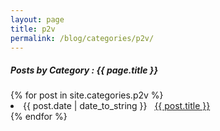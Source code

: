 ```yaml
---
layout: page
title: p2v
permalink: /blog/categories/p2v/
---
```


<h5> Posts by Category : {{ page.title }} </h5>

<div class="card">
{% for post in site.categories.p2v %}
 <li class="category-posts"><span>{{ post.date | date_to_string }}</span> &nbsp; <a href="{{ post.url }}">{{ post.title }}</a></li>
{% endfor %}
</div>